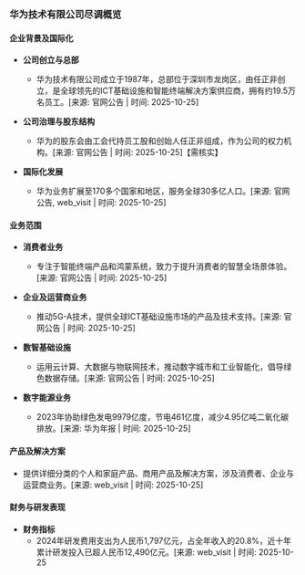 ### 华为技术有限公司尽调概览

#### 企业背景及国际化

- **公司创立与总部**
  - 华为技术有限公司成立于1987年，总部位于深圳市龙岗区，由任正非创立，是全球领先的ICT基础设施和智能终端解决方案供应商，拥有约19.5万名员工。[来源: 官网公告 | 时间: 2025-10-25]

- **公司治理与股东结构**
  - 华为的股东会由工会代持员工股和创始人任正非组成，作为公司的权力机构。[来源: 官网公告 | 时间: 2025-10-25]【需核实】

- **国际化发展**
  - 华为业务扩展至170多个国家和地区，服务全球30多亿人口。[来源: 官网公告, web_visit | 时间: 2025-10-25]

#### 业务范围

- **消费者业务**
  - 专注于智能终端产品和鸿蒙系统，致力于提升消费者的智慧全场景体验。[来源: 官网公告 | 时间: 2025-10-25]

- **企业及运营商业务**
  - 推动5G-A技术，提供全球ICT基础设施市场的产品及技术支持。[来源: 官网公告 | 时间: 2025-10-25]

- **数智基础设施**
  - 运用云计算、大数据与物联网技术，推动数字城市和工业智能化，倡导绿色数据存储。[来源: 官网公告 | 时间: 2025-10-25]

- **数字能源业务**
  - 2023年协助绿色发电9979亿度，节电461亿度，减少4.95亿吨二氧化碳排放。[来源: 华为年报 | 时间: 2025-10-25]

#### 产品及解决方案

- 提供详细分类的个人和家庭产品、商用产品及解决方案，涉及消费者、企业与运营商业务。[来源: web_visit | 时间: 2025-10-25]

#### 财务与研发表现

- **财务指标**
  - 2024年研发费用支出为人民币1,797亿元，占全年收入的20.8%，近十年累计研发投入已超人民币12,490亿元。[来源: web_visit | 时间: 2025-10-25